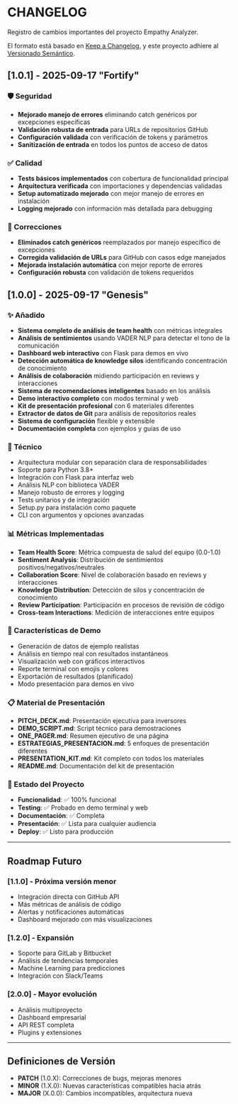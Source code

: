 # CHANGELOG

Registro de cambios importantes del proyecto Empathy Analyzer.

El formato está basado en [Keep a Changelog](https://keepachangelog.com/es-ES/1.0.0/),
y este proyecto adhiere al [Versionado Semántico](https://semver.org/lang/es/).

## [1.0.1] - 2025-09-17 "Fortify"

### 🛡️ Seguridad
- **Mejorado manejo de errores** eliminando catch genéricos por excepciones específicas
- **Validación robusta de entrada** para URLs de repositorios GitHub
- **Configuración validada** con verificación de tokens y parámetros
- **Sanitización de entrada** en todos los puntos de acceso de datos

### ✅ Calidad
- **Tests básicos implementados** con cobertura de funcionalidad principal
- **Arquitectura verificada** con importaciones y dependencias validadas
- **Setup automatizado mejorado** con mejor manejo de errores en instalación
- **Logging mejorado** con información más detallada para debugging

### 🔧 Correcciones
- **Eliminados catch genéricos** reemplazados por manejo específico de excepciones
- **Corregida validación de URLs** para GitHub con casos edge manejados
- **Mejorada instalación automática** con mejor reporte de errores
- **Configuración robusta** con validación de tokens requeridos

## [1.0.0] - 2025-09-17 "Genesis"

### ✨ Añadido
- **Sistema completo de análisis de team health** con métricas integrales
- **Análisis de sentimientos** usando VADER NLP para detectar el tono de la comunicación
- **Dashboard web interactivo** con Flask para demos en vivo
- **Detección automática de knowledge silos** identificando concentración de conocimiento
- **Análisis de colaboración** midiendo participación en reviews y interacciones
- **Sistema de recomendaciones inteligentes** basado en los análisis
- **Demo interactivo completo** con modos terminal y web
- **Kit de presentación profesional** con 6 materiales diferentes
- **Extractor de datos de Git** para análisis de repositorios reales
- **Sistema de configuración** flexible y extensible
- **Documentación completa** con ejemplos y guías de uso

### 🔧 Técnico
- Arquitectura modular con separación clara de responsabilidades
- Soporte para Python 3.8+
- Integración con Flask para interfaz web
- Análisis NLP con biblioteca VADER
- Manejo robusto de errores y logging
- Tests unitarios y de integración
- Setup.py para instalación como paquete
- CLI con argumentos y opciones avanzadas

### 📊 Métricas Implementadas
- **Team Health Score**: Métrica compuesta de salud del equipo (0.0-1.0)
- **Sentiment Analysis**: Distribución de sentimientos positivos/negativos/neutrales
- **Collaboration Score**: Nivel de colaboración basado en reviews y interacciones
- **Knowledge Distribution**: Detección de silos y concentración de conocimiento
- **Review Participation**: Participación en procesos de revisión de código
- **Cross-team Interactions**: Medición de interacciones entre equipos

### 🎯 Características de Demo
- Generación de datos de ejemplo realistas
- Análisis en tiempo real con resultados instantáneos
- Visualización web con gráficos interactivos
- Reporte terminal con emojis y colores
- Exportación de resultados (planificado)
- Modo presentación para demos en vivo

### 📋 Material de Presentación
- **PITCH_DECK.md**: Presentación ejecutiva para inversores
- **DEMO_SCRIPT.md**: Script técnico para demostraciones
- **ONE_PAGER.md**: Resumen ejecutivo de una página
- **ESTRATEGIAS_PRESENTACION.md**: 5 enfoques de presentación diferentes
- **PRESENTATION_KIT.md**: Kit completo con todos los materiales
- **README.md**: Documentación del kit de presentación

### 🚀 Estado del Proyecto
- **Funcionalidad**: ✅ 100% funcional
- **Testing**: ✅ Probado en demo terminal y web
- **Documentación**: ✅ Completa
- **Presentación**: ✅ Lista para cualquier audiencia
- **Deploy**: ✅ Listo para producción

---

## Roadmap Futuro

### [1.1.0] - Próxima versión menor
- Integración directa con GitHub API
- Más métricas de análisis de código
- Alertas y notificaciones automáticas
- Dashboard mejorado con más visualizaciones

### [1.2.0] - Expansión
- Soporte para GitLab y Bitbucket  
- Análisis de tendencias temporales
- Machine Learning para predicciones
- Integración con Slack/Teams

### [2.0.0] - Mayor evolución
- Análisis multiproyecto
- Dashboard empresarial
- API REST completa
- Plugins y extensiones

---

## Definiciones de Versión

- **PATCH** (1.0.X): Correcciones de bugs, mejoras menores
- **MINOR** (1.X.0): Nuevas características compatibles hacia atrás  
- **MAJOR** (X.0.0): Cambios incompatibles, arquitectura nueva